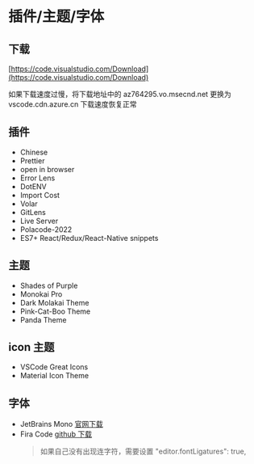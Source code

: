 # 插件/主题/字体

## 下载

[https://code.visualstudio.com/Download](https://code.visualstudio.com/Download)

如果下载速度过慢，将下载地址中的 az764295.vo.msecnd.net 更换为 vscode.cdn.azure.cn 下载速度恢复正常

## 插件

- Chinese
- Prettier
- open in browser
- Error Lens
- DotENV
- Import Cost
- Volar
- GitLens
- Live Server
- Polacode-2022
- ES7+ React/Redux/React-Native snippets

## 主题

- Shades of Purple
- Monokai Pro
- Dark Molakai Theme
- Pink-Cat-Boo Theme
- Panda Theme

## icon 主题
- VSCode Great Icons
- Material Icon Theme

## 字体

- JetBrains Mono [官网下载](https://www.jetbrains.com/lp/mono/)
- Fira Code [github 下载](https://github.com/tonsky/FiraCode)
  > 如果自己没有出现连字符，需要设置 "editor.fontLigatures": true,
